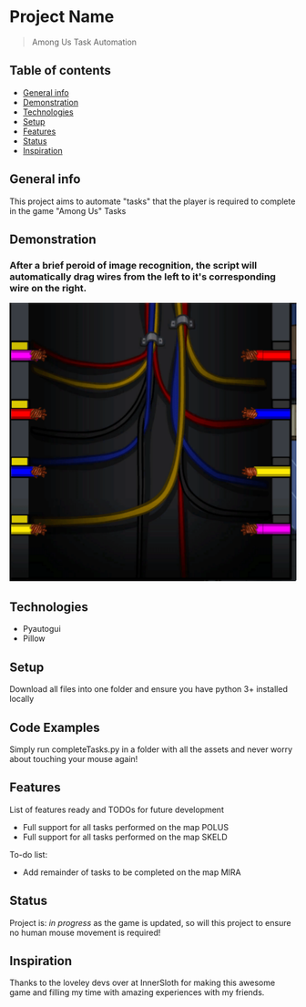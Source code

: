 # Project Name
> Among Us Task Automation

## Table of contents
* [General info](#general-info)
* [Demonstration](#demonstration)
* [Technologies](#technologies)
* [Setup](#setup)
* [Features](#features)
* [Status](#status)
* [Inspiration](#inspiration)

## General info
This project aims to automate "tasks" that the player is required to complete in the game "Among Us" Tasks

## Demonstration
### After a brief peroid of image recognition, the script will automatically drag wires from the left to it's corresponding wire on the right.

![Wires](./img/wires.gif)

## Technologies
* Pyautogui
* Pillow

## Setup
Download all files into one folder and ensure you have python 3+ installed locally

## Code Examples
Simply run completeTasks.py in a folder with all the assets and never worry about touching your mouse again!

## Features
List of features ready and TODOs for future development
* Full support for all tasks performed on the map POLUS
* Full support for all tasks performed on the map SKELD

To-do list:
* Add remainder of tasks to be completed on the map MIRA

## Status
Project is: _in progress_ as the game is updated, so will this project to ensure no human mouse movement is required!

## Inspiration
Thanks to the loveley devs over at InnerSloth for making this awesome game and filling my time with amazing experiences with my friends.
